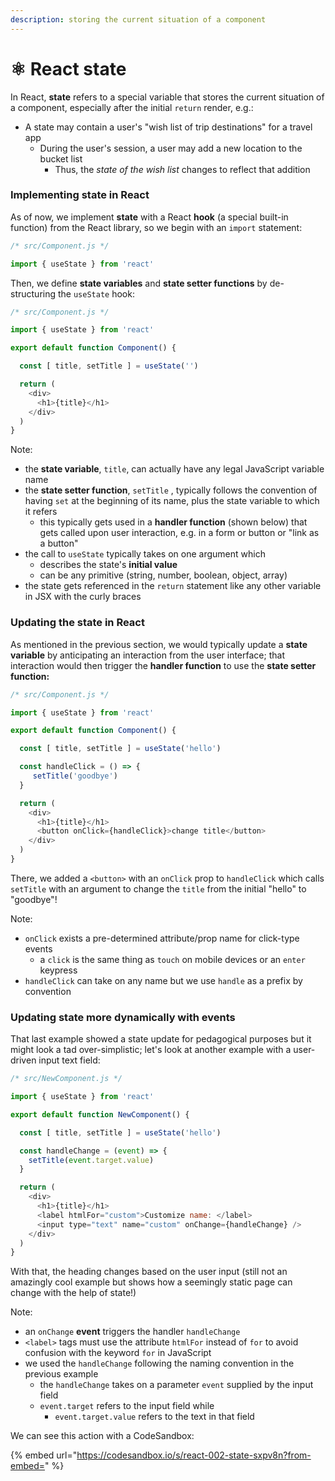 ```yaml
---
description: storing the current situation of a component
---
```


# ⚛️ React state

In React, **state** refers to a special variable that stores the current situation of a component, especially after the initial `return` render, e.g.:

* A state may contain a user's "wish list of trip destinations" for a travel app
  * During the user's session, a user may add a new location to the bucket list
    * Thus, the _state of the wish list_ changes to reflect that addition

### Implementing state in React

As of now, we implement **state** with a React **hook** (a special built-in function) from the React library, so we begin with an `import` statement:

```javascript
/* src/Component.js */

import { useState } from 'react'
```

Then, we define **state variables** and **state setter functions** by de-structuring the `useState` hook:

```javascript
/* src/Component.js */

import { useState } from 'react'

export default function Component() {

  const [ title, setTitle ] = useState('')  

  return (
    <div>
      <h1>{title}</h1>
    </div>
  )
}
```

Note:

* the **state variable**, `title`, can actually have any legal JavaScript variable name
* the **state setter function**, `setTitle` , typically follows the convention of having `set` at the beginning of its name, plus the state variable to which it refers
  * this typically gets used in a **handler function** (shown below) that gets called upon user interaction, e.g. in a form or button or "link as a button"
* the call to `useState` typically takes on one argument which
  * describes the state's **initial value**
  * can be any primitive (string, number, boolean, object, array)
* the state gets referenced in the `return` statement like any other variable in JSX with the curly braces

### Updating the state in React

As mentioned in the previous section, we would typically update a **state variable** by anticipating an interaction from the user interface; that interaction would then trigger the **handler function** to use the **state setter function:**

```javascript
/* src/Component.js */

import { useState } from 'react'

export default function Component() {

  const [ title, setTitle ] = useState('hello') 

  const handleClick = () => {
     setTitle('goodbye')
  } 

  return (
    <div>
      <h1>{title}</h1>
      <button onClick={handleClick}>change title</button>
    </div>
  )
}
```

There, we added a `<button>` with an `onClick` prop to `handleClick` which calls `setTitle` with an argument to change the `title` from the initial "hello" to "goodbye"!

Note:

* `onClick` exists a pre-determined attribute/prop name for click-type events
  * a `click` is the same thing as `touch` on mobile devices or an `enter` keypress
* `handleClick` can take on any name but we use `handle` as a prefix by convention

### Updating state more dynamically with events

That last example showed a state update for pedagogical purposes but it might look a tad over-simplistic; let's look at another example with a user-driven input text field:

```javascript
/* src/NewComponent.js */

import { useState } from 'react'

export default function NewComponent() {

  const [ title, setTitle ] = useState('hello')  

  const handleChange = (event) => {
    setTitle(event.target.value)
  }

  return (
    <div>
      <h1>{title}</h1>
      <label htmlFor="custom">Customize name: </label>
      <input type="text" name="custom" onChange={handleChange} />
    </div>
  )
}
```

With that, the heading changes based on the user input (still not an amazingly cool example but shows how a seemingly static page can change with the help of state!)

Note:

* an `onChange` **event** triggers the handler `handleChange`
* `<label>` tags must use the attribute `htmlFor` instead of `for` to avoid confusion with the keyword `for` in JavaScript
* we used the `handleChange` following the naming convention in the previous example
  * the `handleChange` takes on a parameter `event` supplied by the input field
  * `event.target` refers to the input field while
    * `event.target.value` refers to the text in that field

We can see this action with a CodeSandbox:

{% embed url="https://codesandbox.io/s/react-002-state-sxpv8n?from-embed=" %}

